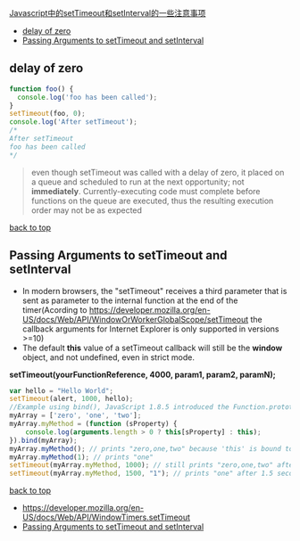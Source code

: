 [Javascript中的setTimeout和setInterval的一些注意事项](#top)

- [delay of zero](#topic1)
- [Passing Arguments to setTimeout and setInterval](#topic2)

<h2 id="topic1">delay of zero</h2>

```javascript
function foo() {
  console.log('foo has been called');
}
setTimeout(foo, 0);
console.log('After setTimeout');
/*
After setTimeout
foo has been called
*/
```

> even though setTimeout was called with a delay of zero, it placed on a queue and scheduled to run at the next opportunity; not **immediately**. Currently-executing code must complete before functions on the queue are executed, thus the resulting execution order may not be as expected

[back to top](#top)

<h2 id="topic1">Passing Arguments to setTimeout and setInterval</h2>

- In modern browsers, the "setTimeout" receives a third parameter that is sent as parameter to the internal function at the end of the timer(Acording to https://developer.mozilla.org/en-US/docs/Web/API/WindowOrWorkerGlobalScope/setTimeout the callback arguments for Internet Explorer is only supported in versions >=10)
- The default **this** value of a setTimeout callback will still be the **window** object, and not undefined, even in strict mode.

**setTimeout(yourFunctionReference, 4000, param1, param2, paramN);**

```javascript
var hello = "Hello World";
setTimeout(alert, 1000, hello);
//Example using bind(), JavaScript 1.8.5 introduced the Function.prototype.bind() method to set the value of this for all calls to a given function
myArray = ['zero', 'one', 'two'];
myArray.myMethod = (function (sProperty) {
    console.log(arguments.length > 0 ? this[sProperty] : this);
}).bind(myArray);
myArray.myMethod(); // prints "zero,one,two" because 'this' is bound to myArray in the function
myArray.myMethod(1); // prints "one"
setTimeout(myArray.myMethod, 1000); // still prints "zero,one,two" after 1 second because of the binding
setTimeout(myArray.myMethod, 1500, "1"); // prints "one" after 1.5 seconds
```

[back to top](#top)

- https://developer.mozilla.org/en-US/docs/Web/API/WindowTimers.setTimeout
- [Passing Arguments to setTimeout and setInterval](http://arguments.callee.info/2008/11/10/passing-arguments-to-settimeout-and-setinterval/)

